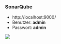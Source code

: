 ### SonarQube

* http://localhost:9000/
* Benutzer: **admin**
* Passwort: **admin**

![](images/sonarqube/sonarqube-gui.png)